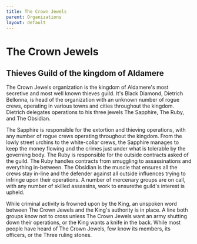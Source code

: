 ```yaml
---
title: The Crown Jewels
parent: Organizations
layout: default
---
```


# The Crown Jewels
## Thieves Guild of the kingdom of Aldamere

The Crown Jewels organization is the kingdom of Aldamere's most secretive and most well known thieves guild.  It's Black Diamond, Dietrich Bellonna, is head of the organization with an unknown number of rogue crews, operating in various towns and cities throughout the kingdom.  Dietrich delegates operations to his three jewels The Sapphire, The Ruby, and The Obsidian.

The Sapphire is responsible for the extortion and thieving operations, with any number of rogue crews operating throughout the kingdom.  From the lowly street urchins to the white-collar crews, the Sapphire manages to keep the money flowing and the crimes just under what is tolerable by the governing body.  The Ruby is responsible for the outside contracts asked of the guild.  The Ruby handles contracts from smuggling to assassinations and everything in-between.  The Obsidian is the muscle that ensures all the crews stay in-line and the defender against all outside influences trying to infringe upon their operations.  A number of mercenary groups are on call, with any number of skilled assassins, work to ensurethe guild's interest is upheld.

While criminal activity is frowned upon by the King, an unspoken word between The Crown Jewels and the King's authority is in place.  A line both groups know not to cross unless The Crown Jewels want an army shutting down their operations, or the King wants a knife in the back.  While most people have heard of The Crown Jewels, few know its members, its officers, or the Three ruling stones.